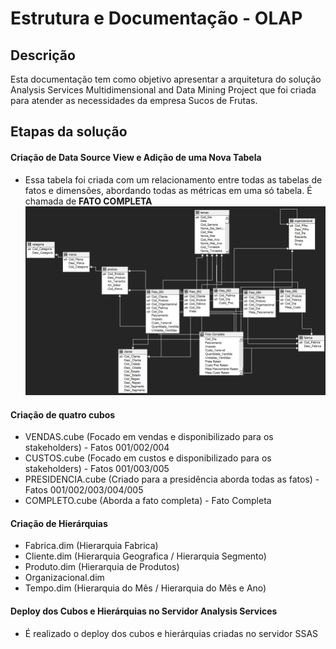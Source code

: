 # Estrutura e Documentação - OLAP

## Descrição

Esta documentação tem como objetivo apresentar a arquitetura do solução Analysis Services Multidimensional and Data Mining Project que foi criada para atender as necessidades da empresa Sucos de Frutas.

## Etapas da solução
#### Criação de Data Source View e Adição de uma Nova Tabela
- Essa tabela foi criada com um relacionamento entre todas as tabelas de fatos e dimensões, abordando todas as métricas em uma só tabela. É chamada de **FATO COMPLETA**
 ![olap](Documentation/assets/olap.png)


#### Criação de quatro cubos
- VENDAS.cube (Focado em vendas e disponibilizado para os stakeholders) - Fatos 001/002/004
- CUSTOS.cube (Focado em custos e disponibilizado para os stakeholders) - Fatos 001/003/005
- PRESIDENCIA.cube (Criado para a presidência aborda todas as fatos)  - Fatos 001/002/003/004/005
- COMPLETO.cube (Aborda a fato completa) - Fato Completa


#### Criação de Hierárquias
- Fabrica.dim (Hierarquia Fabrica)
- Cliente.dim (Hierarquia Geografica / Hierarquia Segmento)
- Produto.dim (Hierarquia de Produtos)
- Organizacional.dim  
- Tempo.dim (Hierarquia do Mês / Hierarquia do Mês e Ano)

#### Deploy dos Cubos e Hierárquias no Servidor Analysis Services
- É realizado o deploy dos cubos e hierárquias criadas no servidor SSAS
